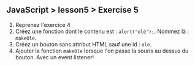 ## JavaScript > lesson5 > Exercise 5

1. Reprenez l'exercice 4
2. Créez une fonction dont le contenu est : `alert("olé");`. Nommez là : `makeOle`.
3. Créez un bouton sans attribut HTML sauf une id : `ole`.
4. Ajouter la fonction `makeOle` lorsque l'on passe la souris au dessus du bouton. Avec un event listener!

